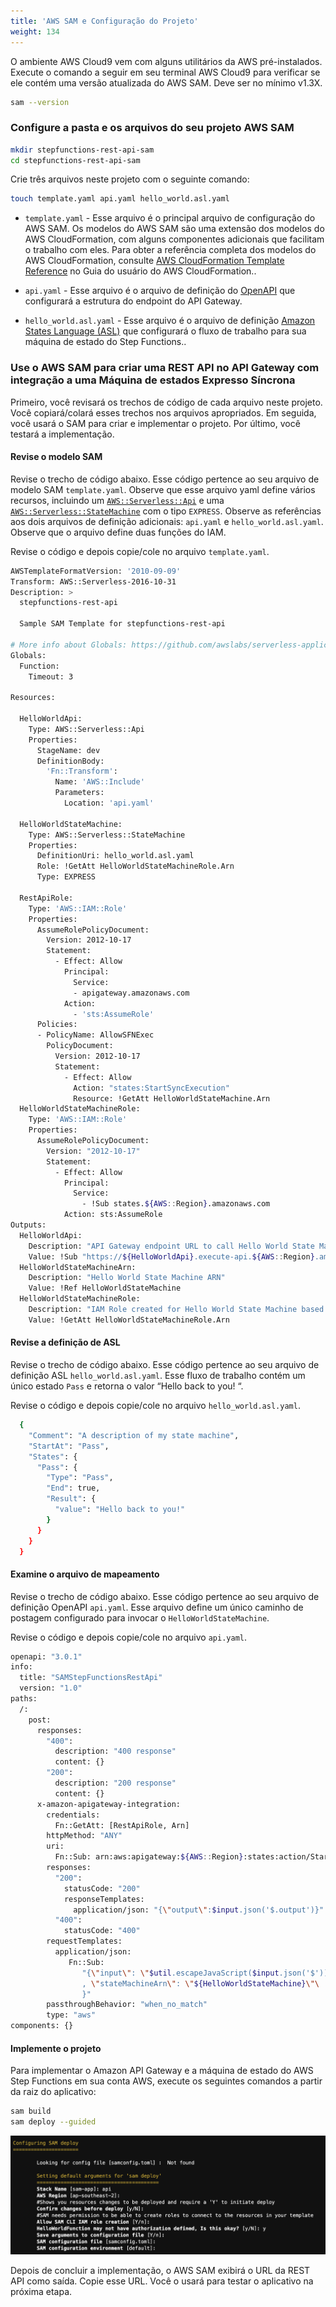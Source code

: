 ```yaml
---
title: 'AWS SAM e Configuração do Projeto'
weight: 134
---
```


O ambiente AWS Cloud9 vem com alguns utilitários da AWS pré-instalados. Execute o comando a seguir em seu terminal AWS Cloud9 para verificar se ele contém uma versão atualizada do AWS SAM. Deve ser no mínimo v1.3X.

```bash
sam --version
```

### Configure a pasta e os arquivos do seu projeto AWS SAM
```bash
mkdir stepfunctions-rest-api-sam
cd stepfunctions-rest-api-sam
```

Crie três arquivos neste projeto com o seguinte comando:

```bash
touch template.yaml api.yaml hello_world.asl.yaml
```

- `template.yaml` - Esse arquivo é o principal arquivo de configuração do AWS SAM. Os modelos do AWS SAM são uma extensão dos modelos do AWS CloudFormation, com alguns componentes adicionais que facilitam o trabalho com eles. Para obter a referência completa dos modelos do AWS CloudFormation, consulte [AWS CloudFormation Template Reference](https://docs.aws.amazon.com/AWSCloudFormation/latest/UserGuide/template-reference.html) no Guia do usuário do AWS CloudFormation..

- `api.yaml` - Esse arquivo é o arquivo de definição do [OpenAPI](https://github.com/OAI/OpenAPI-Specification/blob/main/versions/3.0.1.md) que configurará a estrutura do endpoint do API Gateway. 

- `hello_world.asl.yaml` - Esse arquivo é o arquivo de definição [Amazon States Language (ASL)](https://docs.aws.amazon.com/step-functions/latest/dg/concepts-amazon-states-language.html) que configurará o fluxo de trabalho para sua máquina de estado do Step Functions..


### Use o AWS SAM para criar uma REST API no API Gateway com integração a uma Máquina de estados Expresso Síncrona

Primeiro, você revisará os trechos de código de cada arquivo neste projeto. Você copiará/colará esses trechos nos arquivos apropriados. Em seguida, você usará o SAM para criar e implementar o projeto. Por último, você testará a implementação.

#### Revise o modelo SAM

Revise o trecho de código abaixo. Esse código pertence ao seu arquivo de modelo SAM  `template.yaml`. Observe que esse arquivo yaml define vários recursos, incluindo um [`AWS::Serverless::Api`](https://docs.aws.amazon.com/serverless-application-model/latest/developerguide/sam-resource-api.html) e uma [`AWS::Serverless::StateMachine`](https://docs.aws.amazon.com/serverless-application-model/latest/developerguide/sam-resource-statemachine.html) com o tipo `EXPRESS`. Observe as referências aos dois arquivos de definição adicionais: `api.yaml` e `hello_world.asl.yaml`. Observe que o arquivo define duas funções do IAM.

Revise o código e depois copie/cole no arquivo `template.yaml`.

```bash
AWSTemplateFormatVersion: '2010-09-09'
Transform: AWS::Serverless-2016-10-31
Description: >
  stepfunctions-rest-api

  Sample SAM Template for stepfunctions-rest-api

# More info about Globals: https://github.com/awslabs/serverless-application-model/blob/master/docs/globals.rst
Globals:
  Function:
    Timeout: 3

Resources:

  HelloWorldApi:
    Type: AWS::Serverless::Api
    Properties:
      StageName: dev
      DefinitionBody:
        'Fn::Transform':
          Name: 'AWS::Include'
          Parameters:
            Location: 'api.yaml'

  HelloWorldStateMachine:
    Type: AWS::Serverless::StateMachine
    Properties:
      DefinitionUri: hello_world.asl.yaml
      Role: !GetAtt HelloWorldStateMachineRole.Arn
      Type: EXPRESS

  RestApiRole:
    Type: 'AWS::IAM::Role'
    Properties:
      AssumeRolePolicyDocument:
        Version: 2012-10-17
        Statement:
          - Effect: Allow
            Principal:
              Service:
              - apigateway.amazonaws.com
            Action:
              - 'sts:AssumeRole'
      Policies:
      - PolicyName: AllowSFNExec
        PolicyDocument:
          Version: 2012-10-17
          Statement:
            - Effect: Allow
              Action: "states:StartSyncExecution"
              Resource: !GetAtt HelloWorldStateMachine.Arn
  HelloWorldStateMachineRole:
    Type: 'AWS::IAM::Role'
    Properties:
      AssumeRolePolicyDocument:
        Version: "2012-10-17"
        Statement:
          - Effect: Allow
            Principal:
              Service:
                - !Sub states.${AWS::Region}.amazonaws.com
            Action: sts:AssumeRole
Outputs:
  HelloWorldApi:
    Description: "API Gateway endpoint URL to call Hello World State Machine"
    Value: !Sub "https://${HelloWorldApi}.execute-api.${AWS::Region}.amazonaws.com/dev/"
  HelloWorldStateMachineArn:
    Description: "Hello World State Machine ARN"
    Value: !Ref HelloWorldStateMachine
  HelloWorldStateMachineRole:
    Description: "IAM Role created for Hello World State Machine based on the specified SAM Policy Templates"
    Value: !GetAtt HelloWorldStateMachineRole.Arn
```

#### Revise a definição de ASL

Revise o trecho de código abaixo. Esse código pertence ao seu arquivo de definição ASL `hello_world.asl.yaml`.  Esse fluxo de trabalho contém um único estado `Pass` e retorna o valor “Hello back to you! “.

Revise o código e depois copie/cole no arquivo `hello_world.asl.yaml`.

```bash
  {
    "Comment": "A description of my state machine",
    "StartAt": "Pass",
    "States": {
      "Pass": {
        "Type": "Pass",
        "End": true,
        "Result": {
          "value": "Hello back to you!"
        }
      }
    }
  }
```

#### Examine o arquivo de mapeamento

Revise o trecho de código abaixo. Esse código pertence ao seu arquivo de definição OpenAPI `api.yaml`. Esse arquivo define um único caminho de postagem configurado para invocar o `HelloWorldStateMachine`.

Revise o código e depois copie/cole no arquivo `api.yaml`.

```bash
openapi: "3.0.1"
info:
  title: "SAMStepFunctionsRestApi"
  version: "1.0"
paths:
  /:
    post:
      responses:
        "400":
          description: "400 response"
          content: {}
        "200":
          description: "200 response"
          content: {}
      x-amazon-apigateway-integration:
        credentials: 
          Fn::GetAtt: [RestApiRole, Arn]
        httpMethod: "ANY"
        uri: 
          Fn::Sub: arn:aws:apigateway:${AWS::Region}:states:action/StartSyncExecution
        responses:
          "200":
            statusCode: "200"
            responseTemplates:
              application/json: "{\"output\":$input.json('$.output')}"
          "400":
            statusCode: "400"
        requestTemplates:
          application/json: 
             Fn::Sub:
                "{\"input\": \"$util.escapeJavaScript($input.json('$'))\"\
                , \"stateMachineArn\": \"${HelloWorldStateMachine}\"\
                }"
        passthroughBehavior: "when_no_match"
        type: "aws"
components: {}
```

#### Implemente o projeto

Para implementar o Amazon API Gateway e a máquina de estado do AWS Step Functions em sua conta AWS, execute os seguintes comandos a partir da raiz do aplicativo:

```bash
sam build
sam deploy --guided
```
![AWS SAM deploy](/static/img/module-11/sam-deploy.png)

Depois de concluir a implementação, o AWS SAM exibirá o URL da REST API como saída. Copie esse URL. Você o usará para testar o aplicativo na próxima etapa.